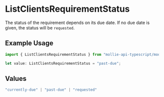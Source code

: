 # ListClientsRequirementStatus

The status of the requirement depends on its due date.
If no due date is given, the status will be `requested`.

## Example Usage

```typescript
import { ListClientsRequirementStatus } from "mollie-api-typescript/models/operations";

let value: ListClientsRequirementStatus = "past-due";
```

## Values

```typescript
"currently-due" | "past-due" | "requested"
```